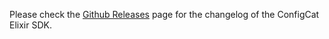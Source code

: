 Please check the [Github Releases](https://github.com/configcat/elixir-sdk/releases) page for the changelog of the ConfigCat Elixir SDK.
